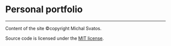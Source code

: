 # Personal portfolio

***
Content of the site &copy;copyright Michal Svatos.

Source code is licensed under the [MIT license](https://opensource.org/licenses/mit-license.php).

